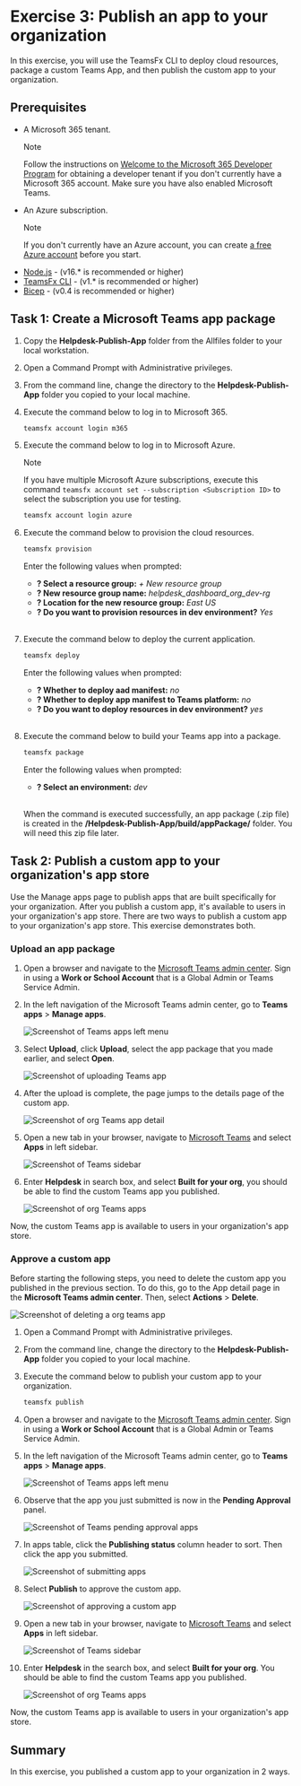 # Exercise 3: Publish an app to your organization

In this exercise, you will use the TeamsFx CLI to deploy cloud resources, package a custom Teams App, and then publish the custom app to your organization.

## Prerequisites

- A Microsoft 365 tenant.
    > [!NOTE]
    > Follow the instructions on [Welcome to the Microsoft 365 Developer Program](https://docs.microsoft.com/en-us/office/developer-program/microsoft-365-developer-program) for obtaining a developer tenant if you don't currently have a Microsoft 365 account. Make sure you have also enabled Microsoft Teams.
- An Azure subscription.
    > [!NOTE]
    > If you don't currently have an Azure account, you can create [a free Azure account](https://azure.microsoft.com/free/) before you start.
- [Node.js](https://nodejs.org/) - (v16.\* is recommended or higher)
- [TeamsFx CLI](https://www.npmjs.com/package/@microsoft/teamsfx-cli) - (v1.\* is recommended or higher)
- [Bicep](https://github.com/Azure/bicep/releases/latest/download/bicep-setup-win-x64.exe) - (v0.4 is recommended or higher)

## Task 1: Create a Microsoft Teams app package

1. Copy the **Helpdesk-Publish-App** folder from the Allfiles folder to your local workstation.

1. Open a Command Prompt with Administrative privileges.

1. From the command line, change the directory to the **Helpdesk-Publish-App** folder you copied to your local machine.

1. Execute the command below to log in to Microsoft 365.

    ```powershell
    teamsfx account login m365
    ```
1. Execute the command below to log in to Microsoft Azure.
    > [!NOTE]
    > If you have multiple Microsoft Azure subscriptions, execute this command `teamsfx account set --subscription <Subscription ID>` to select the subscription you use for testing.

    ```powershell
    teamsfx account login azure
    ```
1. Execute the command below to provision the cloud resources.

    ```powershell
    teamsfx provision
    ```

    Enter the following values when prompted:

    - **? Select a resource group:** *+ New resource group*
    - **? New resource group name:** *helpdesk_dashboard_org_dev-rg*
    - **? Location for the new resource group:** *East US*
    - **? Do you want to provision resources in dev environment?** *Yes* 

    <br/>
1. Execute the command below to deploy the current application.

    ```powershell
    teamsfx deploy
    ```

    Enter the following values when prompted:

    - **? Whether to deploy aad manifest:** *no*
    - **? Whether to deploy app manifest to Teams platform:** *no*
    - **? Do you want to deploy resources in dev environment?** *yes*

    <br/>
1. Execute the command below to build your Teams app into a package.

    ```powershell
    teamsfx package
    ```

    Enter the following values when prompted:

    - **? Select an environment:** *dev*

    <br/>

    When the command is executed successfully, an app package (.zip file) is created in the **/Helpdesk-Publish-App/build/appPackage/** folder. You will need this zip file later.

## Task 2: Publish a custom app to your organization's app store

Use the Manage apps page to publish apps that are built specifically for your organization. After you publish a custom app, it's available to users in your organization's app store. There are two ways to publish a custom app to your organization's app store.  This exercise demonstrates both.

### Upload an app package

1. Open a browser and navigate to the [Microsoft Teams admin center](https://admin.teams.microsoft.com/). Sign in using a **Work or School Account** that is a Global Admin or Teams Service Admin.

1. In the left navigation of the Microsoft Teams admin center, go to **Teams apps** > **Manage apps**.

    ![Screenshot of Teams apps left menu](../../Linked_Image_Files/04-09-07-teams-managed-apps.png)

1. Select **Upload**, click **Upload**, select the app package that you made earlier, and select **Open**.

    ![Screenshot of uploading Teams app](../../Linked_Image_Files/04-09-07-teams-upload-apps.png)

1. After the upload is complete, the page jumps to the details page of the custom app.

    ![Screenshot of org Teams app detail](../../Linked_Image_Files/04-09-07-teams-org-app-detail.png)

1. Open a new tab in your browser, navigate to [Microsoft Teams](https://teams.microsoft.com/) and select **Apps** in left sidebar.

    ![Screenshot of Teams sidebar](../../Linked_Image_Files/04-09-07-teams-sidebar-apps.png)

1. Enter **Helpdesk** in search box, and select **Built for your org**, you should be able to find the custom Teams app you published.

    ![Screenshot of org Teams apps](../../Linked_Image_Files/04-09-07-teams-org-apps-01.png)

Now, the custom Teams app is available to users in your organization's app store. 

### Approve a custom app

Before starting the following steps, you need to delete the custom app you published in the previous section.  To do this, go to the App detail page in the **Microsoft Teams admin center**.  Then, select **Actions** > **Delete**.

![Screenshot of deleting a org teams app](../../Linked_Image_Files/04-09-07-teams-org-delete-apps.png)

1. Open a Command Prompt with Administrative privileges.

1. From the command line, change the directory to the **Helpdesk-Publish-App** folder you copied to your local machine.

1. Execute the command below to publish your custom app to your organization.

    ```powershell
    teamsfx publish
    ```

1. Open a browser and navigate to the [Microsoft Teams admin center](https://admin.teams.microsoft.com/). Sign in using a **Work or School Account** that is a Global Admin or Teams Service Admin.

1. In the left navigation of the Microsoft Teams admin center, go to **Teams apps** > **Manage apps**.

    ![Screenshot of Teams apps left menu](../../Linked_Image_Files/04-09-07-teams-managed-apps.png)

1. Observe that the app you just submitted is now in the **Pending Approval** panel.

    ![Screenshot of Teams pending approval apps](../../Linked_Image_Files/04-09-07-teams-org-pending-apps.png)

1. In apps table, click the **Publishing status** column header to sort.  Then click the app you submitted.

    ![Screenshot of submitting apps](../../Linked_Image_Files/04-09-07-teams-org-submitted-apps.png)

1. Select **Publish** to approve the custom app.

    ![Screenshot of approving a custom app](../../Linked_Image_Files/04-09-07-teams-org-approval-apps.png)

1. Open a new tab in your browser, navigate to [Microsoft Teams](https://teams.microsoft.com/) and select **Apps** in left sidebar.

    ![Screenshot of Teams sidebar](../../Linked_Image_Files/04-09-07-teams-sidebar-apps.png)

1. Enter **Helpdesk** in the search box, and select **Built for your org**. You should be able to find the custom Teams app you published.

    ![Screenshot of org Teams apps](../../Linked_Image_Files/04-09-07-teams-org-apps-01.png)

Now, the custom Teams app is available to users in your organization's app store. 

## Summary

In this exercise, you published a custom app to your organization in 2 ways.